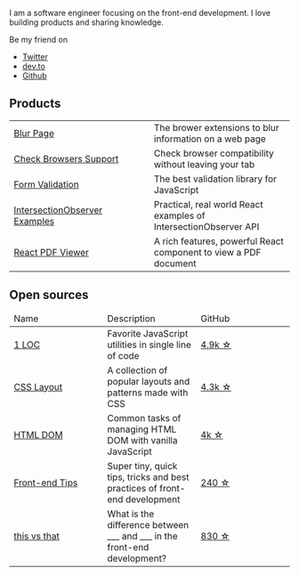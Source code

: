 I am a software engineer focusing on the front-end development. I love building products and sharing knowledge.

Be my friend on
* [Twitter](https://twitter.com/nghuuphuoc)
* [dev.to](https://dev.to/phuocng)
* [Github](https://github.com/phuoc-ng)

## Products

<table width="100%">
    <tbody>
        <tr>
            <td width="50%"><a href="https://blur.page">Blur Page</a></td>
            <td width="50%">The brower extensions to blur information on a web page</td>
        </tr>
        <tr>
            <td width="50%"><a href="https://checkbrowsers.support">Check Browsers Support</a></td>
            <td width="50%">Check browser compatibility without leaving your tab</td>
        </tr>        
        <tr>
            <td width="50%"><a href="https://formvalidation.io">Form Validation</a></td>
            <td width="50%">The best validation library for JavaScript</td>
        </tr>                
        <tr>
            <td width="50%"><a href="https://intersectionobserver.io">IntersectionObserver Examples</a></td>
            <td width="50%">Practical, real world React examples of IntersectionObserver API</td>
        </tr>                
        <tr>
            <td width="50%"><a href="https://react-pdf-viewer.dev">React PDF Viewer</a></td>
            <td width="50%">A rich features, powerful React component to view a PDF document</td>
        </tr>
    </tbody>
</table>

## Open sources

<table width="100%">
    <thead>
        <tr>
            <td width="33%">Name</td>
            <td width="33%">Description</td>
            <td width="33%">GitHub</td>
        </tr>
    </thead>
    <tbody>
        <tr>
            <td><a href="https://1loc.dev">1 LOC</a></td>
            <td>Favorite JavaScript utilities in single line of code</td>
            <td><a href="https://github.com/1milligram/1loc">4.9k ☆</td>
        </tr>
        <tr>
            <td><a href="https://csslayout.io">CSS Layout</a></td>
            <td>A collection of popular layouts and patterns made with CSS</td>
            <td><a href="https://github.com/1milligram/csslayout">4.3k ☆</td>
        </tr>
        <tr>
            <td><a href="https://htmldom.dev">HTML DOM</a></td>
            <td>Common tasks of managing HTML DOM with vanilla JavaScript</td>
            <td><a href="https://github.com/1milligram/html-dom">4k ☆</td>
        </tr>
        <tr>
            <td><a href="https://getfrontend.tips">Front-end Tips</a></td>
            <td>Super tiny, quick tips, tricks and best practices of front-end development</td>
            <td><a href="https://github.com/1milligram/frontend-tips">240 ☆</td>
        </tr>
        <tr>
            <td><a href="https://thisthat.dev">this vs that</a></td>
            <td>What is the difference between ___ and ___ in the front-end development?</td>
            <td><a href="https://github.com/1milligram/this-vs-that">830 ☆</td>
        </tr>
    </tbody>
</table>
